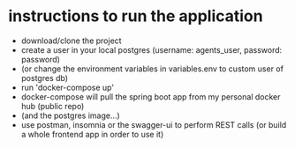 # instructions to run the application
- download/clone the project
- create a user in your local postgres (username: agents_user, password: password)
- (or change the environment variables in variables.env to custom user of postgres db)
- run 'docker-compose up'
- docker-compose will pull the spring boot app from my personal docker hub (public repo)
- (and the postgres image...)
- use postman, insomnia or the swagger-ui to perform REST calls (or build a whole frontend app in order to use it)